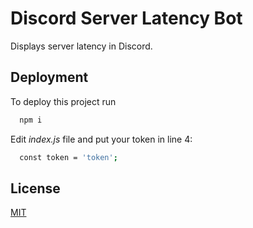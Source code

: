 # Discord Server Latency Bot

Displays server latency in Discord.

## Deployment

To deploy this project run

```bash
  npm i
```

Edit *index.js* file and put your token in line 4:
```bash
  const token = 'token';
```
## License

[MIT](https://choosealicense.com/licenses/mit/)

